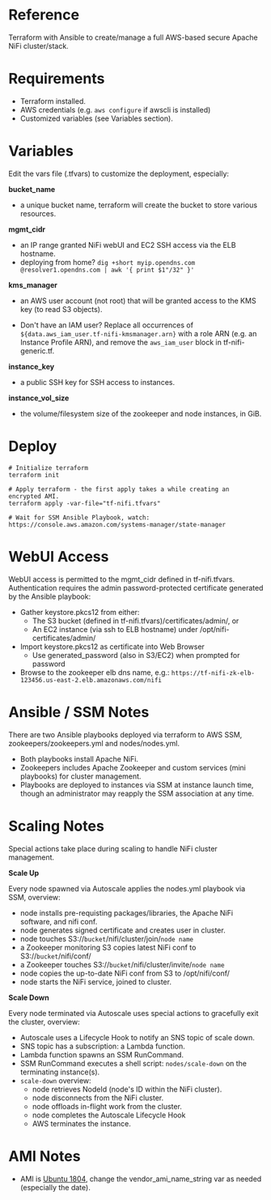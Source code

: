 # Reference
Terraform with Ansible to create/manage a full AWS-based secure Apache NiFi cluster/stack.

# Requirements
- Terraform installed.
- AWS credentials (e.g. `aws configure` if awscli is installed)
- Customized variables (see Variables section).

# Variables
Edit the vars file (.tfvars) to customize the deployment, especially:

**bucket_name**

- a unique bucket name, terraform will create the bucket to store various resources.

**mgmt_cidr**

- an IP range granted NiFi webUI and EC2 SSH access via the ELB hostname.
- deploying from home? `dig +short myip.opendns.com @resolver1.opendns.com | awk '{ print $1"/32" }'`

**kms_manager**

- an AWS user account (not root) that will be granted access to the KMS key (to read S3 objects).

- Don't have an IAM user? Replace all occurrences of `${data.aws_iam_user.tf-nifi-kmsmanager.arn}` with a role ARN (e.g. an Instance Profile ARN), and remove the `aws_iam_user` block in tf-nifi-generic.tf.

**instance_key**

- a public SSH key for SSH access to instances.

**instance_vol_size**

- the volume/filesystem size of the zookeeper and node instances, in GiB.

# Deploy
```
# Initialize terraform
terraform init

# Apply terraform - the first apply takes a while creating an encrypted AMI.
terraform apply -var-file="tf-nifi.tfvars"

# Wait for SSM Ansible Playbook, watch:
https://console.aws.amazon.com/systems-manager/state-manager
```

# WebUI Access
WebUI access is permitted to the mgmt_cidr defined in tf-nifi.tfvars. Authentication requires the admin password-protected certificate generated by the Ansible playbook:
- Gather keystore.pkcs12 from either:
  - The S3 bucket (defined in tf-nifi.tfvars)/certificates/admin/, or
  - An EC2 instance (via ssh to ELB hostname) under /opt/nifi-certificates/admin/
- Import keystore.pkcs12 as certificate into Web Browser
  - Use generated_password (also in S3/EC2) when prompted for password
- Browse to the zookeeper elb dns name, e.g.: `https://tf-nifi-zk-elb-123456.us-east-2.elb.amazonaws.com/nifi`

# Ansible / SSM Notes
There are two Ansible playbooks deployed via terraform to AWS SSM, zookeepers/zookeepers.yml and nodes/nodes.yml.
- Both playbooks install Apache NiFi.
- Zookeepers includes Apache Zookeeper and custom services (mini playbooks) for cluster management.
- Playbooks are deployed to instances via SSM at instance launch time, though an administrator may reapply the SSM association at any time.

# Scaling Notes
Special actions take place during scaling to handle NiFi cluster management.

**Scale Up**

Every node spawned via Autoscale applies the nodes.yml playbook via SSM, overview:
- node installs pre-requisting packages/libraries, the Apache NiFi software, and nifi conf.
- node generates signed certificate and creates user in cluster.
- node touches S3://`bucket`/nifi/cluster/join/`node name`
- a Zookeeper monitoring S3 copies latest NiFi conf to S3://`bucket`/nifi/conf/
- a Zookeeper touches S3://`bucket`/nifi/cluster/invite/`node name`
- node copies the up-to-date NiFi conf from S3 to /opt/nifi/conf/
- node starts the NiFi service, joined to cluster.

**Scale Down**

Every node terminated via Autoscale uses special actions to gracefully exit the cluster, overview:
- Autoscale uses a Lifecycle Hook to notify an SNS topic of scale down.
- SNS topic has a subscription: a Lambda function.
- Lambda function spawns an SSM RunCommand.
- SSM RunCommand executes a shell script: `nodes/scale-down` on the terminating instance(s).
- `scale-down` overview:
  - node retrieves NodeId (node's ID within the NiFi cluster).
  - node disconnects from the NiFi cluster.
  - node offloads in-flight work from the cluster.
  - node completes the Autoscale Lifecycle Hook
  - AWS terminates the instance.

# AMI Notes
- AMI is [Ubuntu 1804](https://cloud-images.ubuntu.com/locator/ec2/), change the vendor_ami_name_string var as needed (especially the date).
